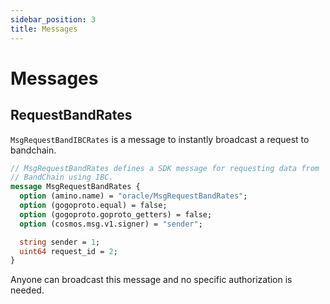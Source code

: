 ```yaml
---
sidebar_position: 3
title: Messages
---
```


# Messages

## RequestBandRates

`MsgRequestBandIBCRates` is a message to instantly broadcast a request to bandchain.

```protobuf
// MsgRequestBandRates defines a SDK message for requesting data from
// BandChain using IBC.
message MsgRequestBandRates {
  option (amino.name) = "oracle/MsgRequestBandRates";
  option (gogoproto.equal) = false;
  option (gogoproto.goproto_getters) = false;
  option (cosmos.msg.v1.signer) = "sender";

  string sender = 1;
  uint64 request_id = 2;
}
```

Anyone can broadcast this message and no specific authorization is needed.